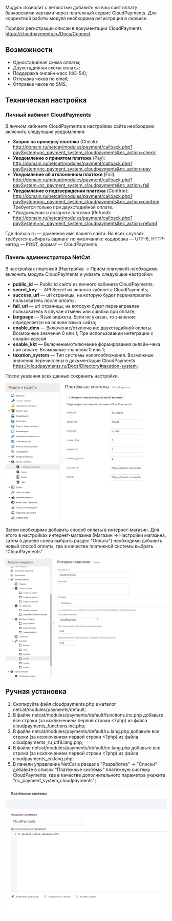 Модуль позволит с легкостью добавить на ваш сайт оплату банковскими картами через платежный сервис CloudPayments. 
Для корректной работы модуля необходима регистрация в сервисе.

Порядок регистрации описан в документации CloudPayments https://cloudpayments.ru/Docs/Connect
## Возможности
	
* Одностадийная схема оплаты;  
* Двухстадийная схема оплаты;  
* Поддержка онлайн-касс (ФЗ-54);  
* Отправка чеков по email;  
* Отправка чеков по SMS;  

## Техническая настройка
### Личный кабинет CloudPayments
В личном кабинете CloudPayments в настройках сайта необходимо включить следующие уведомления:

* **Запрос на проверку платежа** (Сheck):\
http://domain.ru/netcat/modules/payment/callback.php?paySystem=nc_payment_system_cloudpayments&nc_action=check
* **Уведомление о принятом платеже** (Pay):\
http://domain.ru/netcat/modules/payment/callback.php?paySystem=nc_payment_system_cloudpayments&nc_action=pay
* **Уведомление об отклоненном платеже** (Fail):\
http://domain.ru/netcat/modules/payment/callback.php?paySystem=nc_payment_system_cloudpayments&nc_action=fail
* **Уведомление о подтверждении платежа** (Confirm):\
http://domain.ru/netcat/modules/payment/callback.php?paySystem=nc_payment_system_cloudpayments&nc_action=confirm
Требуется только при двухстадийной оплате.
* **Уведомление о возврате платежа* (Refund):\
http://domain.ru/netcat/modules/payment/callback.php?paySystem=nc_payment_system_cloudpayments&nc_action=refund

Где domain.ru — доменное имя вашего сайта. Во всех случаях требуется выбирать вариант по умолчанию: кодировка — UTF-8, HTTP-метод — POST, формат — CloudPayments

### Панель администратора NetCat
В настройках платежей (Настройка -> Прием платежей) необходимо включить модуль CloudPayments и указать следующие настройки:
* **public_id** — Public id сайта из личного кабинета CloudPayments;
* **secret_key** — API Secret из личного кабинета CloudPayments;
* **success_url** — url страницы, на которую будет перенаправлен пользователь после оплаты;
* **fail_url** — url страницы, на которую будет перенаправлен пользователь в случае отмены или ошибки при оплате;
* **language** — Язык виджета. Если не указан, то значение определяется на основе языка сайта;
* **enable_dms** — Включение/отключение двухстадийной оплаты. Возможные значения 0 или 1;
При использовании интеграции с онлайн-кассой
* **enable_kkt** — Включение/отключение формирования онлайн-чека при оплате. Возможные значения 0 или 1;
* **taxation_system** — Тип системы налогообложения. Возможные значения перечислены в документации CloudPayments https://cloudpayments.ru/Docs/Directory#taxation-system;

После указания всех данных сохранить настройки.

![Настройки CloudPayments](doc/img/settings.png)

Затем необходимо добавить способ оплаты в интернет-магазин. Для этого в настройках интернет-магазина (Магазин -> Настройки магазина, затем в дереве слева выбрать раздел "Оплата") необходимо добавить новый способ оплаты, где в качестве платежной системы выбрать "CloudPayments"

![Оплата в модуле ИМ](doc/img/payment.png)

## Ручная установка
1) Скопируйте файл cloudpayments.php в каталог netcat/modules/payments/default;  
2) В файле netcat/modules/payments/default/functions.inc.php добавьте все строки (за исключением первой строки <?php) из файла cloudpayments_functions.inc.php;  
3) В файле netcat/modules/payments/default/ru.lang.php добавьте все строки (за исключением первой строки <?php) из файла cloudpayments_ru_utf8.lang.php;  
4) В файле netcat/modules/payments/default/en.lang.php добавьте все строки (за исключением первой строки <?php) из файла cloudpayments_en.lang.php;  
5) В панели управление NetCat в разделе "Разработка" -> "Списки" добавьте в список "Платежные системы" платежную систему CloudPayments, где в качестве дополнительного параметра укажите "nc_payment_system_cloudpayments";  


![Добавление в список платежных систем](doc/img/payment_list.png)